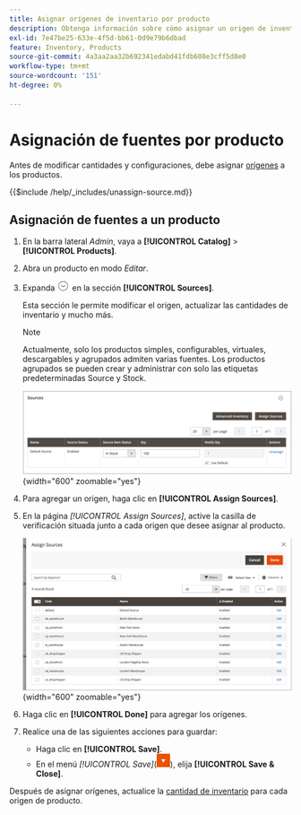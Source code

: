 ```yaml
---
title: Asignar orígenes de inventario por producto
description: Obtenga información sobre cómo asignar un origen de inventario a un producto.
exl-id: 7e47be25-633e-4f5d-bb61-0d9e79b6dbad
feature: Inventory, Products
source-git-commit: 4a3aa2aa32b692341edabd41fdb608e3cff5d8e0
workflow-type: tm+mt
source-wordcount: '151'
ht-degree: 0%

---
```


# Asignación de fuentes por producto

Antes de modificar cantidades y configuraciones, debe asignar [orígenes](sources-manage.md) a los productos.

{{$include /help/_includes/unassign-source.md}}

## Asignación de fuentes a un producto

1. En la barra lateral _Admin_, vaya a **[!UICONTROL Catalog]** > **[!UICONTROL Products]**.

1. Abra un producto en modo _Editar_.

1. Expanda ![Selector de expansión](../assets/icon-display-expand.png) en la sección **[!UICONTROL Sources]**.

   Esta sección le permite modificar el origen, actualizar las cantidades de inventario y mucho más.

   >[!NOTE]
   >
   >Actualmente, solo los productos simples, configurables, virtuales, descargables y agrupados admiten varias fuentes. Los productos agrupados se pueden crear y administrar con solo las etiquetas predeterminadas Source y Stock.

   ![Sección de fuentes de productos](assets/inventory-product-sources-before.png){width="600" zoomable="yes"}

1. Para agregar un origen, haga clic en **[!UICONTROL Assign Sources]**.

1. En la página _[!UICONTROL Assign Sources]_, active la casilla de verificación situada junto a cada origen que desee asignar al producto.

   ![Producto - asignar orígenes](assets/inventory-product-assign-sources.png){width="600" zoomable="yes"}

1. Haga clic en **[!UICONTROL Done]** para agregar los orígenes.

1. Realice una de las siguientes acciones para guardar:

   - Haga clic en **[!UICONTROL Save]**.
   - En el menú _[!UICONTROL Save]_(![flecha de menú](../assets/icon-menu-down-arrow-red.png)), elija **[!UICONTROL Save & Close]**.

Después de asignar orígenes, actualice la [cantidad de inventario](quantities-assign-per-product.md) para cada origen de producto.

<!-- Last updated from includes: 2022-08-30 15:36:09 -->
